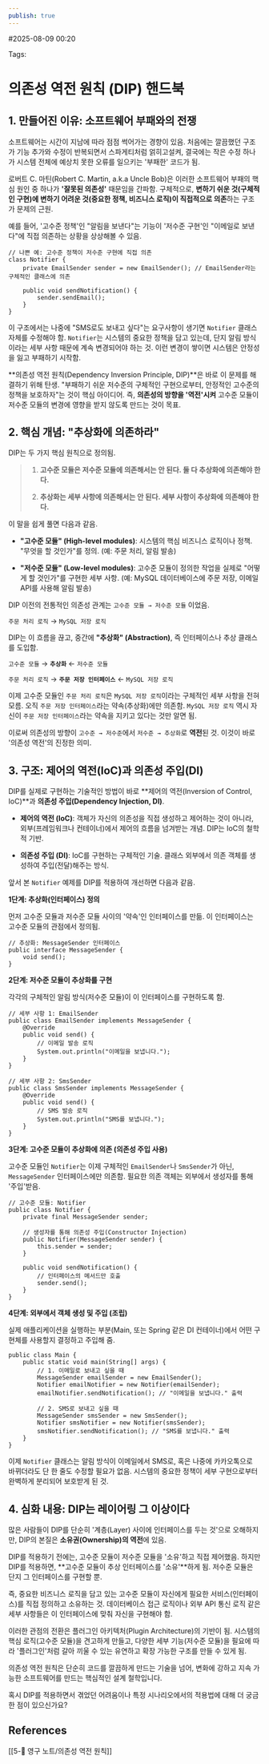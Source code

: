 ```yaml
---
publish: true
---
```

#2025-08-09 00:20

Tags:

# 의존성 역전 원칙 (DIP) 핸드북

## 1. 만들어진 이유: 소프트웨어 부패와의 전쟁

소프트웨어는 시간이 지남에 따라 점점 썩어가는 경향이 있음. 처음에는 깔끔했던 구조가 기능 추가와 수정이 반복되면서 스파게티처럼 얽히고설켜, 결국에는 작은 수정 하나가 시스템 전체에 예상치 못한 오류를 일으키는 '부패한' 코드가 됨.

로버트 C. 마틴(Robert C. Martin, a.k.a Uncle Bob)은 이러한 소프트웨어 부패의 핵심 원인 중 하나가 **'잘못된 의존성'** 때문임을 간파함. 구체적으로, **변하기 쉬운 것(구체적인 구현)에 변하기 어려운 것(중요한 정책, 비즈니스 로직)이 직접적으로 의존**하는 구조가 문제의 근원.

예를 들어, '고수준 정책'인 "알림을 보낸다"는 기능이 '저수준 구현'인 "이메일로 보낸다"에 직접 의존하는 상황을 상상해볼 수 있음.

```
// 나쁜 예: 고수준 정책이 저수준 구현에 직접 의존
class Notifier {
    private EmailSender sender = new EmailSender(); // EmailSender라는 구체적인 클래스에 의존

    public void sendNotification() {
        sender.sendEmail();
    }
}
```

이 구조에서는 나중에 "SMS로도 보내고 싶다"는 요구사항이 생기면 `Notifier` 클래스 자체를 수정해야 함. `Notifier`는 시스템의 중요한 정책을 담고 있는데, 단지 알림 방식이라는 세부 사항 때문에 계속 변경되어야 하는 것. 이런 변경이 쌓이면 시스템은 안정성을 잃고 부패하기 시작함.

**의존성 역전 원칙(Dependency Inversion Principle, DIP)**은 바로 이 문제를 해결하기 위해 탄생. "부패하기 쉬운 저수준의 구체적인 구현으로부터, 안정적인 고수준의 정책을 보호하자"는 것이 핵심 아이디어. 즉, **의존성의 방향을 '역전'시켜** 고수준 모듈이 저수준 모듈의 변경에 영향을 받지 않도록 만드는 것이 목표.

## 2. 핵심 개념: "추상화에 의존하라"

DIP는 두 가지 핵심 원칙으로 정의됨.

> 1. **고수준 모듈은 저수준 모듈에 의존해서는 안 된다. 둘 다 추상화에 의존해야 한다.**
>     
> 2. **추상화는 세부 사항에 의존해서는 안 된다. 세부 사항이 추상화에 의존해야 한다.**
>     

이 말을 쉽게 풀면 다음과 같음.

- **"고수준 모듈" (High-level modules)**: 시스템의 핵심 비즈니스 로직이나 정책. "무엇을 할 것인가"를 정의. (예: 주문 처리, 알림 발송)
    
- **"저수준 모듈" (Low-level modules)**: 고수준 모듈이 정의한 작업을 실제로 "어떻게 할 것인가"를 구현한 세부 사항. (예: MySQL 데이터베이스에 주문 저장, 이메일 API를 사용해 알림 발송)
    

DIP 이전의 전통적인 의존성 관계는 `고수준 모듈 → 저수준 모듈` 이었음.

`주문 처리 로직` → `MySQL 저장 로직`

DIP는 이 흐름을 끊고, 중간에 **"추상화" (Abstraction)**, 즉 인터페이스나 추상 클래스를 도입함.

`고수준 모듈` → **`추상화`** ← `저수준 모듈`

`주문 처리 로직` → **`주문 저장 인터페이스`** ← `MySQL 저장 로직`

이제 고수준 모듈인 `주문 처리 로직`은 `MySQL 저장 로직`이라는 구체적인 세부 사항을 전혀 모름. 오직 `주문 저장 인터페이스`라는 약속(추상화)에만 의존함. `MySQL 저장 로직` 역시 자신이 `주문 저장 인터페이스`라는 약속을 지키고 있다는 것만 알면 됨.

이로써 의존성의 방향이 `고수준 → 저수준`에서 `저수준 → 추상화`로 **역전**된 것. 이것이 바로 '의존성 역전'의 진정한 의미.

## 3. 구조: 제어의 역전(IoC)과 의존성 주입(DI)

DIP를 실제로 구현하는 기술적인 방법이 바로 **제어의 역전(Inversion of Control, IoC)**과 **의존성 주입(Dependency Injection, DI)**.

- **제어의 역전 (IoC)**: 객체가 자신의 의존성을 직접 생성하고 제어하는 것이 아니라, 외부(프레임워크나 컨테이너)에서 제어의 흐름을 넘겨받는 개념. DIP는 IoC의 철학적 기반.
    
- **의존성 주입 (DI)**: IoC를 구현하는 구체적인 기술. 클래스 외부에서 의존 객체를 생성하여 주입(전달)해주는 방식.
    

앞서 본 `Notifier` 예제를 DIP를 적용하여 개선하면 다음과 같음.

**1단계: 추상화(인터페이스) 정의**

먼저 고수준 모듈과 저수준 모듈 사이의 '약속'인 인터페이스를 만듦. 이 인터페이스는 고수준 모듈의 관점에서 정의됨.

```
// 추상화: MessageSender 인터페이스
public interface MessageSender {
    void send();
}
```

**2단계: 저수준 모듈이 추상화를 구현**

각각의 구체적인 알림 방식(저수준 모듈)이 이 인터페이스를 구현하도록 함.

```
// 세부 사항 1: EmailSender
public class EmailSender implements MessageSender {
    @Override
    public void send() {
        // 이메일 발송 로직
        System.out.println("이메일을 보냅니다.");
    }
}

// 세부 사항 2: SmsSender
public class SmsSender implements MessageSender {
    @Override
    public void send() {
        // SMS 발송 로직
        System.out.println("SMS를 보냅니다.");
    }
}
```

**3단계: 고수준 모듈이 추상화에 의존 (의존성 주입 사용)**

고수준 모듈인 `Notifier`는 이제 구체적인 `EmailSender`나 `SmsSender`가 아닌, `MessageSender` 인터페이스에만 의존함. 필요한 의존 객체는 외부에서 생성자를 통해 '주입'받음.

```
// 고수준 모듈: Notifier
public class Notifier {
    private final MessageSender sender;

    // 생성자를 통해 의존성 주입(Constructor Injection)
    public Notifier(MessageSender sender) {
        this.sender = sender;
    }

    public void sendNotification() {
        // 인터페이스의 메서드만 호출
        sender.send();
    }
}
```

**4단계: 외부에서 객체 생성 및 주입 (조립)**

실제 애플리케이션을 실행하는 부분(Main, 또는 Spring 같은 DI 컨테이너)에서 어떤 구현체를 사용할지 결정하고 주입해 줌.

```
public class Main {
    public static void main(String[] args) {
        // 1. 이메일로 보내고 싶을 때
        MessageSender emailSender = new EmailSender();
        Notifier emailNotifier = new Notifier(emailSender);
        emailNotifier.sendNotification(); // "이메일을 보냅니다." 출력

        // 2. SMS로 보내고 싶을 때
        MessageSender smsSender = new SmsSender();
        Notifier smsNotifier = new Notifier(smsSender);
        smsNotifier.sendNotification(); // "SMS를 보냅니다." 출력
    }
}
```

이제 `Notifier` 클래스는 알림 방식이 이메일에서 SMS로, 혹은 나중에 카카오톡으로 바뀌더라도 단 한 줄도 수정할 필요가 없음. 시스템의 중요한 정책이 세부 구현으로부터 완벽하게 분리되어 보호받게 된 것.

## 4. 심화 내용: DIP는 레이어링 그 이상이다

많은 사람들이 DIP를 단순히 '계층(Layer) 사이에 인터페이스를 두는 것'으로 오해하지만, DIP의 본질은 **소유권(Ownership)의 역전**에 있음.

DIP를 적용하기 전에는, 고수준 모듈이 저수준 모듈을 '소유'하고 직접 제어했음. 하지만 DIP를 적용하면, **고수준 모듈이 추상 인터페이스를 '소유'**하게 됨. 저수준 모듈은 단지 그 인터페이스를 구현할 뿐.

즉, 중요한 비즈니스 로직을 담고 있는 고수준 모듈이 자신에게 필요한 서비스(인터페이스)를 직접 정의하고 소유하는 것. 데이터베이스 접근 로직이나 외부 API 통신 로직 같은 세부 사항들은 이 인터페이스에 맞춰 자신을 구현해야 함.

이러한 관점의 전환은 플러그인 아키텍처(Plugin Architecture)의 기반이 됨. 시스템의 핵심 로직(고수준 모듈)을 견고하게 만들고, 다양한 세부 기능(저수준 모듈)을 필요에 따라 '플러그인'처럼 갈아 끼울 수 있는 유연하고 확장 가능한 구조를 만들 수 있게 됨.

의존성 역전 원칙은 단순히 코드를 깔끔하게 만드는 기술을 넘어, 변화에 강하고 지속 가능한 소프트웨어를 만드는 핵심적인 설계 철학입니다.

혹시 DIP를 적용하면서 겪었던 어려움이나 특정 시나리오에서의 적용법에 대해 더 궁금한 점이 있으신가요?

## References
[[5-💎 영구 노트/의존성 역전 원칙]]
